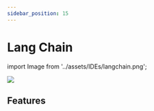 ```yaml
---
sidebar_position: 15
---
```


# Lang Chain

import Image from '../assets/IDEs/langchain.png';

<div style={{textAlign: 'center'}}>
  <img src={Image} style={{width: "750px"}} />
</div>

## Features
